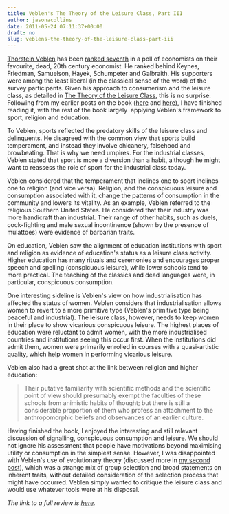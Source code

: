 ```yaml
---
title: Veblen's The Theory of the Leisure Class, Part III
author: jasonacollins
date: 2011-05-24 07:11:37+00:00
draft: no
slug: veblens-the-theory-of-the-leisure-class-part-iii
---
```


[Thorstein Veblen](http://en.wikipedia.org/wiki/Thorstein_Veblen) has been [ranked seventh](http://econjwatch.org/file_download/487/DavisMay2011.pdf) in a poll of economists on their favourite, dead, 20th century economist. He ranked behind Keynes, Friedman, Samuelson, Hayek, Schumpeter and Galbraith. His supporters were among the least liberal (in the classical sense of the word) of the survey participants. Given his approach to consumerism and the leisure class, as detailed in [The Theory of the Leisure Class](https://www.jasoncollins.blog/thorstein-veblens-the-theory-of-the-leisure-class/), this is no surprise. Following from my earlier posts on the book ([here](https://www.jasoncollins.blog/veblens-the-theory-of-the-leisure-class-part-i/) and [here](https://www.jasoncollins.blog/veblens-the-theory-of-the-leisure-class-part-ii/)), I have finished reading it, with the rest of the book largely  applying Veblen's framework to sport, religion and education.

To Veblen, sports reflected the predatory skills of the leisure class and delinquents. He disagreed with the common view that sports build temperament, and instead they involve chicanery, falsehood and browbeating. That is why we need umpires. For the industrial classes, Veblen stated that sport is more a diversion than a habit, although he might want to reassess the role of sport for the industrial class today.

Veblen considered that the temperament that inclines one to sport inclines one to religion (and vice versa). Religion, and the conspicuous leisure and consumption associated with it, change the patterns of consumption in the community and lowers its vitality. As an example, Veblen referred to the religious Southern United States. He considered that their industry was more handicraft than industrial. Their range of other habits, such as duels, cock-fighting and male sexual incontinence (shown by the presence of mulattoes) were evidence of barbarian traits.

On education, Veblen saw the alignment of education institutions with sport and religion as evidence of education's status as a leisure class activity. Higher education has many rituals and ceremonies and encourages proper speech and spelling (conspicuous leisure), while lower schools tend to more practical. The teaching of the classics and dead languages were, in particular, conspicuous consumption.

One interesting sideline is Veblen's view on how industrialisation has affected the status of women. Veblen considers that industrialisation allows women to revert to a more primitive type (Veblen's primitive type being peaceful and industrial). The leisure class, however, needs to keep women in their place to show vicarious conspicuous leisure. The highest places of education were reluctant to admit women, with the more industrialised countries and institutions seeing this occur first. When the institutions did admit them, women were primarily enrolled in courses with a quasi-artistic quality, which help women in performing vicarious leisure.

Veblen also had a great shot at the link between religion and higher education:


<blockquote>Their putative familiarity with scientific methods and the scientific point of view should presumably exempt the faculties of these schools from animistic habits of thought; but there is still a considerable proportion of them who profess an attachment to the anthropomorphic beliefs and observances of an earlier culture.</blockquote>


Having finished the book, I enjoyed the interesting and still relevant discussion of signalling, conspicuous consumption and leisure. We should not ignore his assessment that people have motivations beyond maximising utility or consumption in the simplest sense. However, I was disappointed with Veblen's use of evolutionary theory (discussed more in [my second post](https://www.jasoncollins.blog/veblens-the-theory-of-the-leisure-class-part-ii/)), which was a strange mix of group selection and broad statements on inherent traits, without detailed consideration of the selection process that might have occurred. Veblen simply wanted to critique the leisure class and would use whatever tools were at his disposal.

_The link to a full review is [here](https://www.jasoncollins.blog/thorstein-veblens-the-theory-of-the-leisure-class/)._
